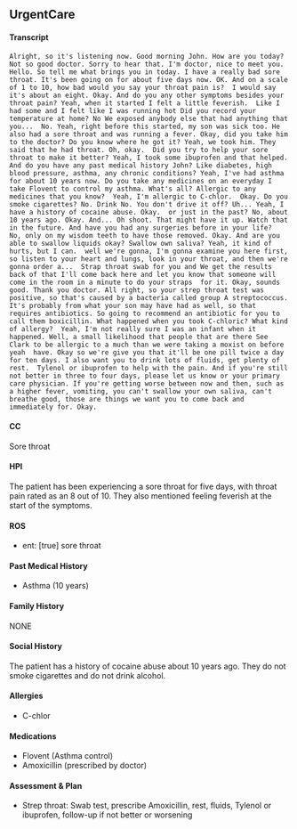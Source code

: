 UrgentCare
---
#### Transcript
```
Alright, so it's listening now. Good morning John. How are you today? Not so good doctor. Sorry to hear that. I'm doctor, nice to meet you.  Hello. So tell me what brings you in today. I have a really bad sore throat. It's been going on for about five days now. OK. And on a scale of 1 to 10, how bad would you say your throat pain is?  I would say it's about an eight. Okay. And do you any other symptoms besides your throat pain? Yeah, when it started I felt a little feverish.  Like I had some and I felt like I was running hot Did you record your temperature at home? No We exposed anybody else that had anything that you...  No. Yeah, right before this started, my son was sick too. He also had a sore throat and was running a fever. Okay, did you take him to the doctor? Do you know where he got it? Yeah, we took him. They said that he had throat. Oh, okay.  Did you try to help your sore throat to make it better? Yeah, I took some ibuprofen and that helped. And do you have any past medical history John? Like diabetes, high blood pressure, asthma, any chronic conditions? Yeah, I've had asthma for about 10 years now. Do you take any medicines on an everyday I take Flovent to control my asthma. What's all? Allergic to any medicines that you know?  Yeah, I'm allergic to C-chlor.  Okay. Do you smoke cigarettes? No. Drink No. You don't drive it off? Uh... Yeah, I have a history of cocaine abuse. Okay.  or just in the past? No, about 10 years ago. Okay. And... Oh shoot. That might have it up. Watch that in the future. And have you had any surgeries before in your life?  No, only on my wisdom teeth to have those removed. Okay. And are you able to swallow liquids okay? Swallow own saliva? Yeah, it kind of hurts, but I can.  well we're gonna, I'm gonna examine you here first, so listen to your heart and lungs, look in your throat, and then we're gonna order a...  Strap throat swab for you and We get the results back of that I'll come back here and let you know that someone will come in the room in a minute to do your straps  for it. Okay, sounds good. Thank you doctor. All right, so your strep throat test was positive, so that's caused by a bacteria called group A streptococcus. It's probably from what your son may have had as well, so that requires antibiotics. So going to recommend an antibiotic for you to call them boxicillin. What happened when you took C-chloric? What kind of allergy?  Yeah, I'm not really sure I was an infant when it happened. Well, a small likelihood that people that are there See Clark to be allergic to a much than we were taking a moxist on before yeah  have. Okay so we're give you that it'll be one pill twice a day for ten days. I also want you to drink lots of fluids, get plenty of rest.  Tylenol or ibuprofen to help with the pain. And if you're still not better in three to four days, please let us know or your primary care physician. If you're getting worse between now and then, such as a higher fever, vomiting, you can't swallow your own saliva, can't breathe good, those are things we want you to come back and immediately for. Okay.
```

#### CC 
Sore throat 

#### HPI 
The patient has been experiencing a sore throat for five days, with throat pain rated as an 8 out of 10. They also mentioned feeling feverish at the start of the symptoms.

#### ROS 
- ent: [true] sore throat 

#### Past Medical History 
- Asthma (10 years)

#### Family History 
NONE

#### Social History 
The patient has a history of cocaine abuse about 10 years ago. They do not smoke cigarettes and do not drink alcohol.

#### Allergies 
- C-chlor

#### Medications 
- Flovent (Asthma control)
- Amoxicillin (prescribed by doctor)

#### Assessment & Plan 
- Strep throat: Swab test, prescribe Amoxicillin, rest, fluids, Tylenol or ibuprofen, follow-up if not better or worsening

